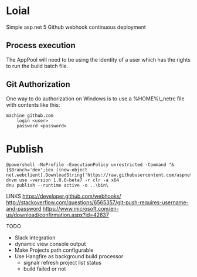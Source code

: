 # Loial
Simple asp.net 5 Github webhook continuous deployment

## Process execution
The AppPool will need to be using the identity of a user which has the rights to run the build batch file.

## Git Authorization
One way to do authorization on Windows is to use a %HOME%\\_netrc file with contents like this:

```
machine github.com
    login <user>
    password <password>
```

# Publish
```
@powershell -NoProfile -ExecutionPolicy unrestricted -Command "&{$Branch='dev';iex ((new-object net.webclient).DownloadString('https://raw.githubusercontent.com/aspnet/Home/dev/dnvminstall.ps1'))}"
dnvm use -version 1.0.0-beta7 -r clr -a x64
dnu publish --runtime active -o ..\bin\
```

LINKS
https://developer.github.com/webhooks/
http://stackoverflow.com/questions/6565357/git-push-requires-username-and-password
https://www.microsoft.com/en-us/download/confirmation.aspx?id=42637

TODO
* Slack integration
* dynamic view console output
* Make Projects path configurable
* Use Hangfire as background build processor
    * signalr refresh project list status
    * build failed or not
